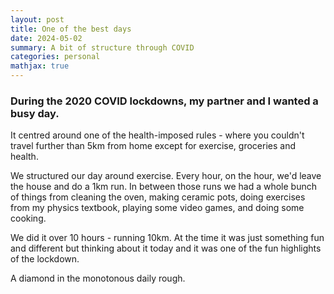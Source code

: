 ```yaml
---
layout: post
title: One of the best days
date: 2024-05-02
summary: A bit of structure through COVID
categories: personal
mathjax: true
---
```


### During the 2020 COVID lockdowns, my partner and I wanted a busy day.  

It centred around one of the health-imposed rules - where you couldn't travel further than 5km from home except for exercise, groceries and health.  

We structured our day around exercise. Every hour, on the hour, we'd leave the house and do a 1km run. In between those runs we had a whole bunch of things from cleaning the oven, making ceramic pots, doing exercises from my physics textbook, playing some video games, and doing some cooking.  

We did it over 10 hours - running 10km. At the time it was just something fun and different but thinking about it today and it was one of the fun highlights of the lockdown.  

A diamond in the monotonous daily rough.

